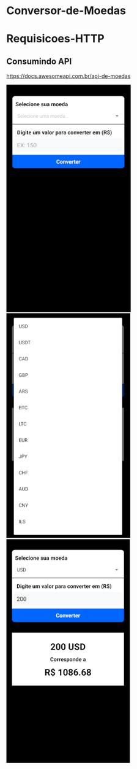 # Conversor-de-Moedas
# Requisicoes-HTTP
## Consumindo API

https://docs.awesomeapi.com.br/api-de-moedas

<div>
 <img src="foto1.png"/>
 <img src="foto3.png"/>
 <img src="foto2.png"/>
</div>
